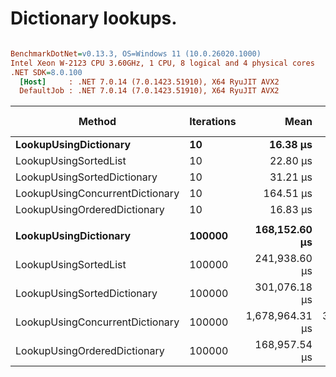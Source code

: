 # Dictionary lookups.


``` ini

BenchmarkDotNet=v0.13.3, OS=Windows 11 (10.0.26020.1000)
Intel Xeon W-2123 CPU 3.60GHz, 1 CPU, 8 logical and 4 physical cores
.NET SDK=8.0.100
  [Host]     : .NET 7.0.14 (7.0.1423.51910), X64 RyuJIT AVX2
  DefaultJob : .NET 7.0.14 (7.0.1423.51910), X64 RyuJIT AVX2


```
|                          Method | Iterations |            Mean |         Error |        StdDev |          Median | Ratio | RatioSD | Allocated | Alloc Ratio |
|-------------------------------- |----------- |----------------:|--------------:|--------------:|----------------:|------:|--------:|----------:|------------:|
|           **LookupUsingDictionary** |         **10** |        **16.38 μs** |      **0.324 μs** |      **0.541 μs** |        **16.25 μs** |  **1.00** |    **0.00** |         **-** |          **NA** |
|           LookupUsingSortedList |         10 |        22.80 μs |      0.446 μs |      0.496 μs |        22.79 μs |  1.40 |    0.04 |         - |          NA |
|     LookupUsingSortedDictionary |         10 |        31.21 μs |      0.798 μs |      2.199 μs |        30.25 μs |  1.94 |    0.19 |         - |          NA |
| LookupUsingConcurrentDictionary |         10 |       164.51 μs |      2.964 μs |      2.628 μs |       164.51 μs | 10.07 |    0.40 |         - |          NA |
|    LookupUsingOrderedDictionary |         10 |        16.83 μs |      0.336 μs |      0.449 μs |        16.70 μs |  1.03 |    0.04 |         - |          NA |
|                                 |            |                 |               |               |                 |       |         |           |             |
|           **LookupUsingDictionary** |     **100000** |   **168,152.60 μs** |  **3,272.778 μs** |  **5,095.321 μs** |   **166,831.35 μs** |  **1.00** |    **0.00** |     **126 B** |        **1.00** |
|           LookupUsingSortedList |     100000 |   241,938.60 μs |  7,431.405 μs | 20,960.409 μs |   234,489.17 μs |  1.43 |    0.14 |     252 B |        2.00 |
|     LookupUsingSortedDictionary |     100000 |   301,076.18 μs |  5,672.973 μs | 10,929.893 μs |   300,681.47 μs |  1.80 |    0.10 |     252 B |        2.00 |
| LookupUsingConcurrentDictionary |     100000 | 1,678,964.31 μs | 33,297.200 μs | 58,317.359 μs | 1,662,262.50 μs | 10.01 |    0.53 |     504 B |        4.00 |
|    LookupUsingOrderedDictionary |     100000 |   168,957.54 μs |  3,334.889 μs |  6,812.294 μs |   167,999.60 μs |  1.00 |    0.05 |     168 B |        1.33 |
